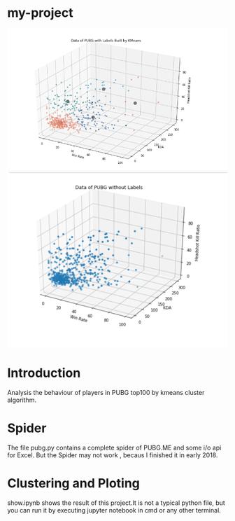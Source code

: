 # my-project
![image](https://github.com/zonedd/my-project/raw/master/1.jpg)
![image](https://github.com/zonedd/my-project/raw/master/2.jpg)
# Introduction
  Analysis the behaviour of players in PUBG  top100 by kmeans cluster algorithm.  

# Spider
The file pubg.py contains a complete spider of PUBG.ME and some i/o api for Excel.
But the Spider may not work , becaus I finished it in early 2018.

# Clustering and Ploting
show.ipynb shows the result of this project.It is not a typical python file, but you can run it by executing jupyter notebook in cmd or any other terminal.
